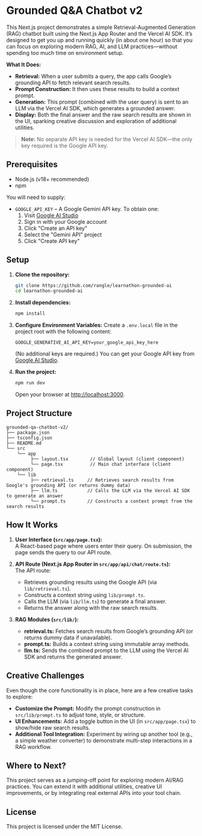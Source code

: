 # Grounded Q&A Chatbot v2

This Next.js project demonstrates a simple Retrieval-Augmented Generation (RAG) chatbot built using the Next.js App Router and the Vercel AI SDK. It’s designed to get you up and running quickly (in about one hour) so that you can focus on exploring modern RAG, AI, and LLM practices—without spending too much time on environment setup.

**What It Does:**

- **Retrieval:** When a user submits a query, the app calls Google’s grounding API to fetch relevant search results.
- **Prompt Construction:** It then uses these results to build a context prompt.
- **Generation:** This prompt (combined with the user query) is sent to an LLM via the Vercel AI SDK, which generates a grounded answer.
- **Display:** Both the final answer and the raw search results are shown in the UI, sparking creative discussion and exploration of additional utilities.

> **Note:** No separate API key is needed for the Vercel AI SDK—the only key required is the Google API key.

## Prerequisites

- Node.js (v18+ recommended)
- npm

You will need to supply:

- `GOOGLE_API_KEY` – A Google Gemini API key. To obtain one:
  1. Visit [Google AI Studio](https://aistudio.google.com/app/apikey)
  2. Sign in with your Google account
  3. Click "Create an API key"
  4. Select the "Gemini API" project
  5. Click "Create API key"

## Setup

1. **Clone the repository:**

   ```bash
   git clone https://github.com/rangle/learnathon-grounded-ai
   cd learnathon-grounded-ai
   ```

2. **Install dependencies:**

   ```bash
   npm install
   ```

3. **Configure Environment Variables:**
   Create a `.env.local` file in the project root with the following content:

   ```
   GOOGLE_GENERATIVE_AI_API_KEY=your_google_api_key_here
   ```

   (No additional keys are required.)
   You can get your Google API key from [Google AI Studio](https://aistudio.google.com/app/apikey).

4. **Run the project:**
   ```bash
   npm run dev
   ```
   Open your browser at [http://localhost:3000](http://localhost:3000).

## Project Structure

```
grounded-qa-chatbot-v2/
├── package.json
├── tsconfig.json
├── README.md
└── src
    └── app
         ├── layout.tsx        // Global layout (client component)
         └── page.tsx          // Main chat interface (client component)
    └── lib
         ├── retrieval.ts     // Retrieves search results from Google's grounding API (or returns dummy data)
         ├── llm.ts           // Calls the LLM via the Vercel AI SDK to generate an answer
         └── prompt.ts        // Constructs a context prompt from the search results
```

## How It Works

1. **User Interface (`src/app/page.tsx`):**  
   A React-based page where users enter their query. On submission, the page sends the query to our API route.

2. **API Route (Next.js App Router in `src/app/api/chat/route.ts`):**  
   The API route:

   - Retrieves grounding results using the Google API (via `lib/retrieval.ts`).
   - Constructs a context string using `lib/prompt.ts`.
   - Calls the LLM (via `lib/llm.ts`) to generate a final answer.
   - Returns the answer along with the raw search results.

3. **RAG Modules (`src/lib/`):**
   - **retrieval.ts:** Fetches search results from Google’s grounding API (or returns dummy data if unavailable).
   - **prompt.ts:** Builds a context string using immutable array methods.
   - **llm.ts:** Sends the combined prompt to the LLM using the Vercel AI SDK and returns the generated answer.

## Creative Challenges

Even though the core functionality is in place, here are a few creative tasks to explore:

- **Customize the Prompt:** Modify the prompt construction in `src/lib/prompt.ts` to adjust tone, style, or structure.
- **UI Enhancements:** Add a toggle button in the UI (in `src/app/page.tsx`) to show/hide raw search results.
- **Additional Tool Integration:** Experiment by wiring up another tool (e.g., a simple weather converter) to demonstrate multi-step interactions in a RAG workflow.

## Where to Next?

This project serves as a jumping-off point for exploring modern AI/RAG practices. You can extend it with additional utilities, creative UI improvements, or by integrating real external APIs into your tool chain.

## License

This project is licensed under the MIT License.
